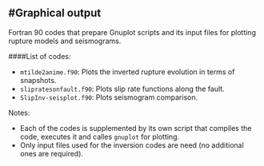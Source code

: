 #Graphical output
-----------------

Fortran 90 codes that prepare Gnuplot scripts and its input files for plotting rupture models and seismograms.

####List of codes:
 - `mtilde2anime.f90`: Plots the inverted rupture evolution in terms of snapshots.
 - `slipratesonfault.f90`: Plots slip rate functions along the fault.
 - `SlipInv-seisplot.f90`: Plots seismogram comparison.

Notes:
 - Each of the codes is supplemented by its own script that compiles the code, executes it and calles `gnuplot` for plotting.
 - Only input files used for the inversion codes are need (no additional ones are required).

